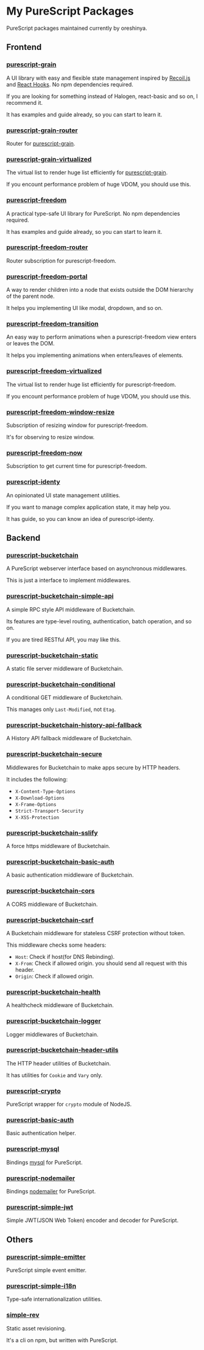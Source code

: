 # My PureScript Packages

PureScript packages maintained currently by oreshinya.

## Frontend

### [purescript-grain](https://github.com/purescript-grain/purescript-grain)

A UI library with easy and flexible state management inspired by [Recoil.js](https://recoiljs.org/) and [React Hooks](https://reactjs.org/docs/hooks-intro.html). No npm dependencies required.

If you are looking for something instead of Halogen, react-basic and so on, I recommend it.

It has examples and guide already, so you can start to learn it.

### [purescript-grain-router](https://github.com/purescript-grain/purescript-grain-router)

Router for [purescript-grain](https://github.com/purescript-grain/purescript-grain).

### [purescript-grain-virtualized](https://github.com/purescript-grain/purescript-grain-virtualized)

The virtual list to render huge list efficiently for [purescript-grain](https://github.com/purescript-grain/purescript-grain).

If you encount performance problem of huge VDOM, you should use this.


### [purescript-freedom](https://github.com/purescript-freedom/purescript-freedom)

A practical type-safe UI library for PureScript. No npm dependencies required.

It has examples and guide already, so you can start to learn it.

### [purescript-freedom-router](https://github.com/purescript-freedom/purescript-freedom-router)

Router subscription for purescript-freedom.

### [purescript-freedom-portal](https://github.com/purescript-freedom/purescript-freedom-portal)

A way to render children into a node that exists outside the DOM hierarchy of the parent node.

It helps you implementing UI like modal, dropdown, and so on.

### [purescript-freedom-transition](https://github.com/purescript-freedom/purescript-freedom-transition)

An easy way to perform animations when a purescript-freedom view enters or leaves the DOM.

It helps you implementing animations when enters/leaves of elements.

### [purescript-freedom-virtualized](https://github.com/purescript-freedom/purescript-freedom-virtualized)

The virtual list to render huge list efficiently for purescript-freedom.

If you encount performance problem of huge VDOM, you should use this.

### [purescript-freedom-window-resize](https://github.com/purescript-freedom/purescript-freedom-window-resize)

Subscription of resizing window for purescript-freedom.

It's for observing to resize window.

### [purescript-freedom-now](https://github.com/purescript-freedom/purescript-freedom-now)

Subscription to get current time for purescript-freedom.

### [purescript-identy](https://github.com/oreshinya/purescript-identy)

An opinionated UI state management utilities.

If you want to manage complex application state, it may help you.

It has guide, so you can know an idea of purescript-identy.

## Backend

### [purescript-bucketchain](https://github.com/Bucketchain/purescript-bucketchain)

A PureScript webserver interface based on asynchronous middlewares.

This is just a interface to implement middlewares.

### [purescript-bucketchain-simple-api](https://github.com/Bucketchain/purescript-bucketchain-simple-api)

A simple RPC style API middleware of Bucketchain.

Its features are type-level routing, authentication, batch operation, and so on.

If you are tired RESTful API, you may like this.

### [purescript-bucketchain-static](https://github.com/Bucketchain/purescript-bucketchain-static)

A static file server middleware of Bucketchain.

### [purescript-bucketchain-conditional](https://github.com/Bucketchain/purescript-bucketchain-conditional)

A conditional GET middleware of Bucketchain.

This manages only `Last-Modified`, not `Etag`.

### [purescript-bucketchain-history-api-fallback](https://github.com/Bucketchain/purescript-bucketchain-history-api-fallback)

A History API fallback middleware of Bucketchain.

### [purescript-bucketchain-secure](https://github.com/Bucketchain/purescript-bucketchain-secure)

Middlewares for Bucketchain to make apps secure by HTTP headers.

It includes the following:

- `X-Content-Type-Options`
- `X-Download-Options`
- `X-Frame-Options`
- `Strict-Transport-Security`
- `X-XSS-Protection`

### [purescript-bucketchain-sslify](https://github.com/Bucketchain/purescript-bucketchain-sslify)

A force https middleware of Bucketchain.

### [purescript-bucketchain-basic-auth](https://github.com/Bucketchain/purescript-bucketchain-basic-auth)

A basic authentication middleware of Bucketchain.

### [purescript-bucketchain-cors](https://github.com/Bucketchain/purescript-bucketchain-cors)

A CORS middleware of Bucketchain.

### [purescript-bucketchain-csrf](https://github.com/Bucketchain/purescript-bucketchain-csrf)

A Bucketchain middleware for stateless CSRF protection without token.

This middleware checks some headers:

- `Host`: Check if host(for DNS Rebinding).
- `X-From`: Check if allowed origin. you should send all request with this header.
- `Origin`: Check if allowed origin.

### [purescript-bucketchain-health](https://github.com/Bucketchain/purescript-bucketchain-health)

A healthcheck middleware of Bucketchain.

### [purescript-bucketchain-logger](https://github.com/Bucketchain/purescript-bucketchain-logger)

Logger middlewares of Bucketchain.

### [purescript-bucketchain-header-utils](https://github.com/Bucketchain/purescript-bucketchain-header-utils)

The HTTP header utilities of Bucketchain.

It has utilities for `Cookie` and `Vary` only.

### [purescript-crypto](https://github.com/oreshinya/purescript-crypto)

PureScript wrapper for `crypto` module of NodeJS.

### [purescript-basic-auth](https://github.com/oreshinya/purescript-basic-auth)

Basic authentication helper.

### [purescript-mysql](https://github.com/oreshinya/purescript-mysql)

Bindings [mysql](https://github.com/mysqljs/mysql) for PureScript.

### [purescript-nodemailer](https://github.com/oreshinya/purescript-nodemailer)

Bindings [nodemailer](https://github.com/nodemailer/nodemailer) for PureScript.

### [purescript-simple-jwt](https://github.com/oreshinya/purescript-simple-jwt)

Simple JWT(JSON Web Token) encoder and decoder for PureScript.

## Others

### [purescript-simple-emitter](https://github.com/oreshinya/purescript-simple-emitter)

PureScript simple event emitter.

### [purescript-simple-i18n](https://github.com/oreshinya/purescript-simple-i18n)

Type-safe internationalization utilities.

### [simple-rev](https://github.com/oreshinya/simple-rev)

Static asset revisioning.

It's a cli on npm, but written with PureScript.
